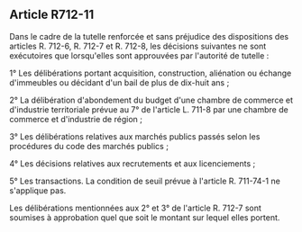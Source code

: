 Article R712-11
----
Dans le cadre de la tutelle renforcée et sans préjudice des dispositions des
articles R. 712-6, R. 712-7 et R. 712-8, les décisions suivantes ne sont
exécutoires que lorsqu'elles sont approuvées par l'autorité de tutelle :

1° Les délibérations portant acquisition, construction, aliénation ou échange
d'immeubles ou décidant d'un bail de plus de dix-huit ans ;

2° La délibération d'abondement du budget d'une chambre de commerce et
d'industrie territoriale prévue au 7° de l'article L. 711-8 par une chambre de
commerce et d'industrie de région ;

3° Les délibérations relatives aux marchés publics passés selon les procédures
du code des marchés publics ;

4° Les décisions relatives aux recrutements et aux licenciements ;

5° Les transactions. La condition de seuil prévue à l'article R. 711-74-1 ne
s'applique pas.

Les délibérations mentionnées aux 2° et 3° de l'article R. 712-7 sont soumises à
approbation quel que soit le montant sur lequel elles portent.
